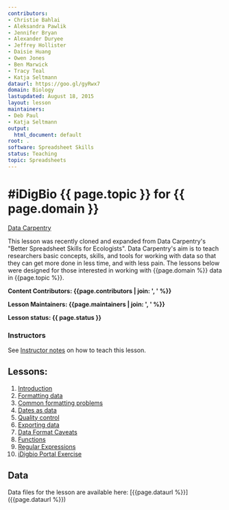 ```yaml
---
contributors:
- Christie Bahlai
- Aleksandra Pawlik
- Jennifer Bryan
- Alexander Duryee
- Jeffrey Hollister
- Daisie Huang
- Owen Jones
- Ben Marwick
- Tracy Teal
- Katja Seltmann
dataurl: https://goo.gl/gyRwx7
domain: Biology
lastupdated: August 18, 2015
layout: lesson
maintainers:
- Deb Paul
- Katja Seltmann
output:
  html_document: default
root: .
software: Spreadsheet Skills
status: Teaching
topic: Spreadsheets
---
```


<!-- USING THIS LESSON TEMPLATE -->
<!-- Lesson specific information is taken from the YAML header at the top of the page -->

<!-- THE LESSON INFORMATION -->


#iDigBio {{ page.topic }} for {{ page.domain }}
=======

[Data Carpentry](http://www.datacarpentry.org/)

This lesson was recently cloned and expanded from Data Carpentry's "Better Spreadsheet Skills for Ecologists". Data Carpentry's aim is to teach researchers basic concepts, skills, and tools for working with data so that they can get more done in less
time, and with less pain. The lessons below were designed for those interested
in working with {{page.domain %}} data in {{page.topic %}}.


**Content Contributors: {{page.contributors | join: ', ' %}}**


**Lesson Maintainers: {{page.maintainers | join: ', ' %}}**


**Lesson status: {{ page.status }}**

### Instructors
See [Instructor notes](http://idigbio.github.io/spreadsheet-skills/instructor_notes.html) on how to teach this lesson.

<!--
  [Information on Lesson Status Categories]()
-->

<!-- ###### INDEX OF LESSONS ON THIS TOPIC ###### -->

## Lessons:

1. [Introduction](00-intro.html)
2. [Formatting data](01-format-data.html)
3. [Common formatting problems](02-common-mistakes.html)
4. [Dates as data](03-dates-as-data.html)
5. [Quality control](04-quality-control.html)
6. [Exporting data](05-exporting-data.html)
7. [Data Format Caveats](06-data-formats-caveats.html)
8. [Functions](07-functions.html)
9. [Regular Expressions](08-regular-expressions.html)
10. [iDigbio Portal Exercise](09-iDigBio-portal.html)



## Data

Data files for the lesson are available here: [{{page.dataurl %}}]({{page.dataurl %}})


